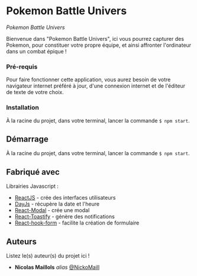 # Pokemon Battle Univers
_Pokemon Battle Univers_

Bienvenue dans "Pokemon Battle Univers", ici vous pourrez capturer des Pokemon, pour constituer votre propre équipe, et ainsi affronter l'ordinateur dans un combat épique ! 

### Pré-requis

Pour faire fonctionner cette application, vous aurez besoin de votre navigateur internet préféré à jour, d'une connexion internet et de l'éditeur de texte de votre choix.   

### Installation

À la racine du projet, dans votre terminal, lancer la commande ``$ npm start``.

## Démarrage

À la racine du projet, dans votre terminal, lancer la commande ``$ npm start``.

## Fabriqué avec

Librairies Javascript : 

* [ReactJS](https://reactjs.org/) - crée des interfaces utilisateurs
* [DayJs](https://atom.io/) - récupère la date et l'heure
* [React-Modal](https://atom.io/) - crée une modal  
* [React-Toastify](https://atom.io/) - génère des notifications   
* [React-hook-form](https://atom.io/) - facilite la création de formulaire   

## Auteurs
Listez le(s) auteur(s) du projet ici !
* **Nicolas Maillols** _alias_ [@NickoMaill](https://github.com/NickoMaill)

